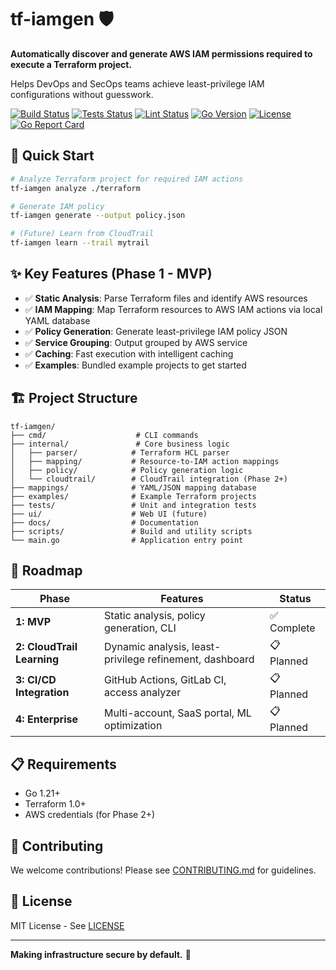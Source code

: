 # tf-iamgen 🛡️

**Automatically discover and generate AWS IAM permissions required to execute a Terraform project.**

Helps DevOps and SecOps teams achieve least-privilege IAM configurations without guesswork.

[![Build Status](https://github.com/honeybadger/tf-iamgen/workflows/Build/badge.svg)](https://github.com/honeybadger/tf-iamgen/actions/workflows/build.yml)
[![Tests Status](https://github.com/honeybadger/tf-iamgen/workflows/Test/badge.svg)](https://github.com/honeybadger/tf-iamgen/actions/workflows/test.yml)
[![Lint Status](https://github.com/honeybadger/tf-iamgen/workflows/Lint/badge.svg)](https://github.com/honeybadger/tf-iamgen/actions/workflows/lint.yml)
[![Go Version](https://img.shields.io/github/go-mod/go-version/honeybadger/tf-iamgen)](https://golang.org/)
[![License](https://img.shields.io/badge/license-MIT-blue.svg)](./LICENSE)
[![Go Report Card](https://goreportcard.com/badge/github.com/honeybadger/tf-iamgen)](https://goreportcard.com/report/github.com/honeybadger/tf-iamgen)

## 🎯 Quick Start

```bash
# Analyze Terraform project for required IAM actions
tf-iamgen analyze ./terraform

# Generate IAM policy
tf-iamgen generate --output policy.json

# (Future) Learn from CloudTrail
tf-iamgen learn --trail mytrail
```

## ✨ Key Features (Phase 1 - MVP)

- ✅ **Static Analysis**: Parse Terraform files and identify AWS resources
- ✅ **IAM Mapping**: Map Terraform resources to AWS IAM actions via local YAML database
- ✅ **Policy Generation**: Generate least-privilege IAM policy JSON
- ✅ **Service Grouping**: Output grouped by AWS service
- ✅ **Caching**: Fast execution with intelligent caching
- ✅ **Examples**: Bundled example projects to get started

## 🏗️ Project Structure

```
tf-iamgen/
├── cmd/                    # CLI commands
├── internal/               # Core business logic
│   ├── parser/            # Terraform HCL parser
│   ├── mapping/           # Resource-to-IAM action mappings
│   ├── policy/            # Policy generation logic
│   └── cloudtrail/        # CloudTrail integration (Phase 2+)
├── mappings/              # YAML/JSON mapping database
├── examples/              # Example Terraform projects
├── tests/                 # Unit and integration tests
├── ui/                    # Web UI (future)
├── docs/                  # Documentation
├── scripts/               # Build and utility scripts
└── main.go                # Application entry point
```

## 🚀 Roadmap

| Phase | Features | Status |
|-------|----------|--------|
| **1: MVP** | Static analysis, policy generation, CLI | ✅ Complete |
| **2: CloudTrail Learning** | Dynamic analysis, least-privilege refinement, dashboard | 📋 Planned |
| **3: CI/CD Integration** | GitHub Actions, GitLab CI, access analyzer | 📋 Planned |
| **4: Enterprise** | Multi-account, SaaS portal, ML optimization | 📋 Planned |

## 📋 Requirements

- Go 1.21+
- Terraform 1.0+
- AWS credentials (for Phase 2+)

## 🤝 Contributing

We welcome contributions! Please see [CONTRIBUTING.md](./docs/CONTRIBUTING.md) for guidelines.

## 📄 License

MIT License - See [LICENSE](./LICENSE)

---

**Making infrastructure secure by default.** 🚀
